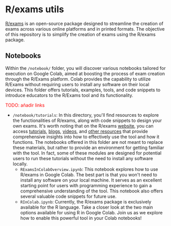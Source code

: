 # R/exams utils
 [R/exams](https://www.r-exams.org/)  is an open-source package designed to streamline the creation of exams across various online platforms and in printed formats. The objective of this repository is to simplify the creation of exams using the R/exams package.

## Notebooks
Within the `/notebook/` folder, you will discover various notebooks tailored for execution on Google Colab, aimed at boosting the process of exam creation through the R/Exams platform. Colab provides the capability to utilize R/Exams without requiring users to install any software on their local devices. This folder offers tutorials, examples, tools, and code snippets to introduce educators to the R/Exams tool and its functionality.

<font color="red"> TODO: añadir links</font>
* `/notebook/tutorials`: In this directory, you'll find resources to explore the functionalities of R/exams, along with code snippets to design your own exams. It's worth noting that on the R/exams [website](https://www.r-exams.org/), you can access [tutorials](https://www.r-exams.org/tutorials/), [blogs](https://www.r-exams.org/blog/), [videos](https://www.youtube.com/playlist?list=PLsEZAAbioUw1IBnhtBi9eIo0uqMHmqDor), and [other resources](https://www.r-exams.org/resources/) that provide comprehensive insights into how to effectively use the tool and how it functions. The notebooks offered in this folder are not meant to replace these materials, but rather to provide an environment  for getting familiar with the tool. In fact, some of these modules are designed for potential users to run these tutorials without the need to install any software locally.
  * `RExamsInColabOverview.ipynb`: This notebook explores how to use R/exams in Google Colab.  The best part is that you won't need to install any software on your local machine. It serves as an excellent starting point for users with programming experience to gain a comprehensive understanding of the tool. This notebook also offers several valuable code snippets for future use.
  * `RInColab.ipynb`: Currently, the R/exams package is exclusively available for the R language. Take a closer look at the two main options available for using R in Google Colab. Join us as we explore how to enable this powerful tool in your Colab notebooks!



